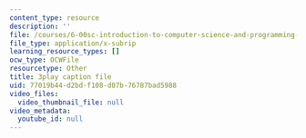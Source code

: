 ```yaml
---
content_type: resource
description: ''
file: /courses/6-00sc-introduction-to-computer-science-and-programming-spring-2011/77019b44d2bdf108d07b76787bad5988_C2BBAW78fYg.srt
file_type: application/x-subrip
learning_resource_types: []
ocw_type: OCWFile
resourcetype: Other
title: 3play caption file
uid: 77019b44-d2bd-f108-d07b-76787bad5988
video_files:
  video_thumbnail_file: null
video_metadata:
  youtube_id: null
---
```

